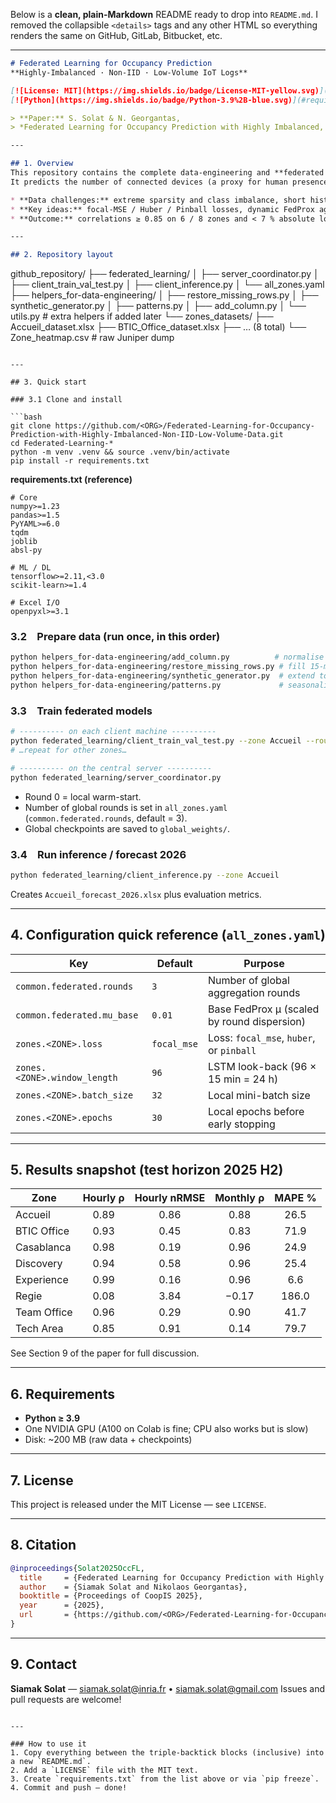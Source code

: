 Below is a **clean, plain-Markdown** README ready to drop into `README.md`.
I removed the collapsible `<details>` tags and any other HTML so everything renders the same on GitHub, GitLab, Bitbucket, etc.

---

```markdown
# Federated Learning for Occupancy Prediction  
**Highly-Imbalanced · Non-IID · Low-Volume IoT Logs**

[![License: MIT](https://img.shields.io/badge/License-MIT-yellow.svg)](#license)
[![Python](https://img.shields.io/badge/Python-3.9%2B-blue.svg)](#requirements)

> **Paper:** S. Solat & N. Georgantas,  
> *Federated Learning for Occupancy Prediction with Highly Imbalanced, Non-IID, Low-Volume Data* (CoopIS 2025)

---

## 1. Overview
This repository contains the complete data-engineering and **federated learning (FL)** workflow described in the paper above.  
It predicts the number of connected devices (a proxy for human presence) for eight building zones while keeping raw data local to each zone.

* **Data challenges:** extreme sparsity and class imbalance, short history, strong non-IID distribution across zones.  
* **Key ideas:** focal-MSE / Huber / Pinball losses, dynamic FedProx aggregation, synthetic data expansion, seasonal drift correction.  
* **Outcome:** correlations ≥ 0.85 on 6 / 8 zones and < 7 % absolute load error in the busiest areas—without centralising any raw logs.

---

## 2. Repository layout

```

github\_repository/
├── federated\_learning/
│   ├── server\_coordinator.py
│   ├── client\_train\_val\_test.py
│   ├── client\_inference.py
│   └── all\_zones.yaml
├── helpers\_for-data-engineering/
│   ├── restore\_missing\_rows.py
│   ├── synthetic\_generator.py
│   ├── patterns.py
│   ├── add\_column.py
│   └── utils.py            # extra helpers if added later
└── zones\_datasets/
├── Accueil\_dataset.xlsx
├── BTIC\_Office\_dataset.xlsx
├── … (8 total)
└── Zone\_heatmap.csv    # raw Juniper dump

````

---

## 3. Quick start

### 3.1 Clone and install

```bash
git clone https://github.com/<ORG>/Federated-Learning-for-Occupancy-Prediction-with-Highly-Imbalanced-Non-IID-Low-Volume-Data.git
cd Federated-Learning-*
python -m venv .venv && source .venv/bin/activate
pip install -r requirements.txt
````

**requirements.txt (reference)**

```
# Core
numpy>=1.23
pandas>=1.5
PyYAML>=6.0
tqdm
joblib
absl-py

# ML / DL
tensorflow>=2.11,<3.0
scikit-learn>=1.4

# Excel I/O
openpyxl>=3.1
```

### 3.2 Prepare data (run once, in this order)

```bash
python helpers_for-data-engineering/add_column.py          # normalise headers
python helpers_for-data-engineering/restore_missing_rows.py # fill 15-min gaps
python helpers_for-data-engineering/synthetic_generator.py  # extend to 5 yrs
python helpers_for-data-engineering/patterns.py             # seasonality tables
```

### 3.3 Train federated models

```bash
# ---------- on each client machine ----------
python federated_learning/client_train_val_test.py --zone Accueil --round 0
# …repeat for other zones…

# ---------- on the central server ----------
python federated_learning/server_coordinator.py
```

* Round 0 = local warm-start.
* Number of global rounds is set in `all_zones.yaml` (`common.federated.rounds`, default = 3).
* Global checkpoints are saved to `global_weights/`.

### 3.4 Run inference / forecast 2026

```bash
python federated_learning/client_inference.py --zone Accueil
```

Creates `Accueil_forecast_2026.xlsx` plus evaluation metrics.

---

## 4. Configuration quick reference (`all_zones.yaml`)

| Key                          | Default     | Purpose                                     |
| ---------------------------- | ----------- | ------------------------------------------- |
| `common.federated.rounds`    | `3`         | Number of global aggregation rounds         |
| `common.federated.mu_base`   | `0.01`      | Base FedProx μ (scaled by round dispersion) |
| `zones.<ZONE>.loss`          | `focal_mse` | Loss: `focal_mse`, `huber`, or `pinball`    |
| `zones.<ZONE>.window_length` | `96`        | LSTM look-back (96 × 15 min = 24 h)         |
| `zones.<ZONE>.batch_size`    | `32`        | Local mini-batch size                       |
| `zones.<ZONE>.epochs`        | `30`        | Local epochs before early stopping          |

---

## 5. Results snapshot (test horizon 2025 H2)

| Zone        | Hourly ρ | Hourly nRMSE | Monthly ρ | MAPE % |
| ----------- | :------: | :----------: | :-------: | :----: |
| Accueil     |   0.89   |     0.86     |    0.88   |  26.5  |
| BTIC Office |   0.93   |     0.45     |    0.83   |  71.9  |
| Casablanca  |   0.98   |     0.19     |    0.96   |  24.9  |
| Discovery   |   0.94   |     0.58     |    0.96   |  25.4  |
| Experience  |   0.99   |     0.16     |    0.96   |   6.6  |
| Regie       |   0.08   |     3.84     |   −0.17   |  186.0 |
| Team Office |   0.96   |     0.29     |    0.90   |  41.7  |
| Tech Area   |   0.85   |     0.91     |    0.14   |  79.7  |

See Section 9 of the paper for full discussion.

---

## 6. Requirements

* **Python ≥ 3.9**
* One NVIDIA GPU (A100 on Colab is fine; CPU also works but is slow)
* Disk: \~200 MB (raw data + checkpoints)

---

## 7. License

This project is released under the MIT License — see `LICENSE`.

---

## 8. Citation

```bibtex
@inproceedings{Solat2025OccFL,
  title     = {Federated Learning for Occupancy Prediction with Highly Imbalanced, Non-IID, Low-Volume Data},
  author    = {Siamak Solat and Nikolaos Georgantas},
  booktitle = {Proceedings of CoopIS 2025},
  year      = {2025},
  url       = {https://github.com/<ORG>/Federated-Learning-for-Occupancy-Prediction-with-Highly-Imbalanced-Non-IID-Low-Volume-Data}
}
```

---

## 9. Contact

**Siamak Solat** — [siamak.solat@inria.fr](mailto:siamak.solat@inria.fr) • [siamak.solat@gmail.com](mailto:siamak.solat@gmail.com)
Issues and pull requests are welcome!

```

---

### How to use it
1. Copy everything between the triple-backtick blocks (inclusive) into a new `README.md`.
2. Add a `LICENSE` file with the MIT text.
3. Create `requirements.txt` from the list above or via `pip freeze`.
4. Commit and push — done!
```

